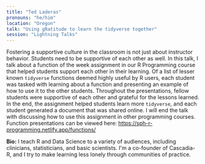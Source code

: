```yaml
---
title: "Ted Laderas"
pronouns: "he/him"
location: "Oregon"
talk: "Using gRatitude to learn the tidyverse together"
session: "Lightning Talks"
---
```


Fostering a supportive culture in the classroom is not just about instructor behavior. Students need to be supportive of each other as well. In this talk, I talk about a function of the week assignment in our R Programming course that helped students support each other in their learning. Of a list of lesser known `tidyverse` functions deemed highly useful by R users, each student was tasked with learning about a function and presenting an example of how to use it to the other students. Throughout the presentations, fellow students were supportive of each other and grateful for the lessons learned. In the end, the assignment helped students learn more `tidyverse`, and each student generated a document that was shared online. I will end the talk with discussing how to use this assignment in other programming courses. Function presentations can be viewed here: https://sph-r-programming.netlify.app/functions/ 

__Bio:__ I teach R and Data Science to a variety of audiences, including clinicians, statisticians, and basic scientists. I'm a co-founder of Cascadia-R, and I try to make learning less lonely through communities of practice.
